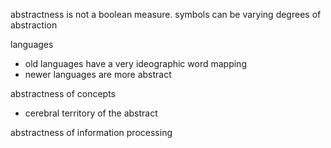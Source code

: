 abstractness is not a boolean measure.
symbols can be varying degrees of abstraction

languages
- old languages have a very ideographic word mapping
- newer languages are more abstract

abstractness of concepts
- cerebral territory of the abstract

abstractness of information processing
